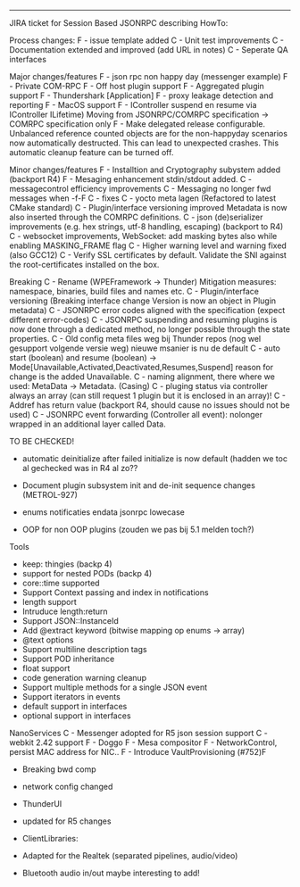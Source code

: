 -------------------------------------------
JIRA ticket for Session Based JSONRPC describing HowTo:


Process changes:
F - issue template added
C - Unit test improvements
C - Documentation extended and improved (add URL in notes)
C - Seperate QA interfaces



Major changes/features
F - json rpc non happy day (messenger example)
F - Private COM-RPC
F - Off host plugin support
F - Aggregated plugin support
F - Thundershark [Application]
F - proxy leakage detection and reporting
F - MacOS support
F - IController suspend en resume via IController ILifetime)
     Moving from JSONRPC/COMRPC specification -> COMRPC specification only
F - Make delegated release configurable. Unbalanced reference counted objects
    are for the non-happyday scenarios now automatically destructed. This can lead to 
	unexpected crashes. This automatic cleanup feature can be turned off.


Minor changes/features
F - Installtion and Cryptography subystem added (backport R4)
F - Mesaging enhancement 
		stdin/stdout added.
C - messagecontrol efficiency improvements 
C - Messaging no longer fwd messages when -f-F
C - fixes
C - yocto meta lagen (Refactored to latest CMake standard)
C - Plugin/interface versioning improved
	Metadata is now also inserted through the COMRPC definitions. 
C - json (de)serializer improvements (e.g. hex strings, utf-8 handling, escaping) (backport to R4)
C - websocket improvements, WebSocket: add masking bytes also while enabling MASKING_FRAME flag
C - Higher warning level and warning fixed (also GCC12)
C - Verify SSL certificates by default. Validate the SNI against the root-certificates installed on the box.


Breaking
C - Rename (WPEFramework -> Thunder)
    Mitigation measures: namespace, binaries, build files and names etc.
C - Plugin/interface versioning (Breaking interface change Version is now an object in Plugin metadata)
C - JSONRPC error codes aligned with the specification (expect different error-codes)
C - JSONRPC suspending and resuming plugins is now done through a dedicated method, no longer possible through the state properties.
C - Old config meta files weg bij Thunder repos (nog wel gesupport volgende versie weg) nieuwe msanier is nu de default
C - auto start (boolean) and resume (boolean) -> Mode[Unavailable,Activated,Deactivated,Resumes,Suspend] reason for change is the added Unavailable.
C - naming alignment, there where we used: MetaData -> Metadata. (Casing)
C - pluging status via controller always an array (can still request 1 plugin but it is enclosed in an array)!
C - Addref has return value (backport R4, should cause no issues should not be used)
C - JSONRPC event forwarding (Controller all event): nolonger wrapped in an additional layer called Data.

TO BE CHECKED!
- automatic deinitialize after failed initialize is now default (hadden we toc al gechecked was in R4 al zo??
- Document plugin subsystem init and de-init sequence changes (METROL-927)
- enums notificaties endata jsonrpc lowecase


- OOP for non OOP plugins (zouden we pas bij 5.1 melden toch?)


Tools
- keep: thingies (backp 4)
- support for nested PODs (backp 4)
- core::time supported
- Support Context passing and index in notifications
- length support
- Intruduce length:return 
- Support JSON::InstanceId
- Add @extract keyword (bitwise mapping op enums ->  array)
- @text options
- Support multiline description tags
- Support POD inheritance 
- float support
- code generation warning cleanup
-  Support multiple methods for a single JSON event
- Support iterators in events
- default support in interfaces
- optional support in interfaces


NanoServices
C - Messenger adopted for R5 json session support
C - webkit 2.42 support
F - Doggo
F - Mesa compositor
F - NetworkControl, persist MAC address for NIC..
F - Introduce VaultProvisioning (#752)F 

* Breaking bwd comp
- network config changed

- ThunderUI
- updated for R5 changes

- ClientLibraries:
- Adapted for the Realtek (separated pipelines, audio/video) 
- Bluetooth audio in/out maybe interesting to add!
